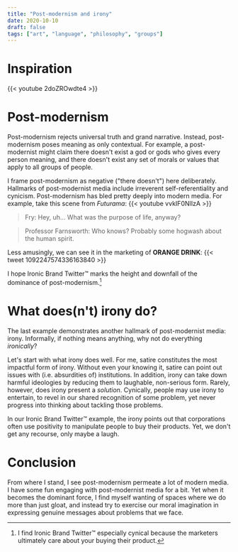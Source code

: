 ```yaml
---
title: "Post-modernism and irony"
date: 2020-10-10
draft: false
tags: ["art", "language", "philosophy", "groups"]
---
```

# Inspiration
{{< youtube 2doZROwdte4 >}}
# Post-modernism
Post-modernism rejects universal truth and grand narrative. Instead, post-modernism poses meaning as only contextual. For example, a post-modernist might claim there doesn't exist a god or gods who gives every person meaning, and there doesn't exist any set of morals or values that apply to all groups of people.

I frame post-modernism as negative ("there doesn't") here deliberately. Hallmarks of post-modernist media include irreverent self-referentiality and cynicism. Post-modernism has bled pretty deeply into modern media. For example, take this scene from _Futurama_:
{{< youtube vvkIF0NlIzA >}}
> Fry: Hey, uh... What was the purpose of life, anyway?

> Professor Farnsworth: Who knows? Probably some hogwash about the human spirit.

Less amusingly, we can see it in the marketing of **ORANGE DRINK**:
{{< tweet 1092247574336163840 >}}

I hope Ironic Brand Twitter™ marks the height and downfall of the dominance of post-modernism.[^1]
[^1]: I find Ironic Brand Twitter™ especially cynical because the marketers ultimately care about your buying their product.
# What does(n't) irony do?
The last example demonstrates another hallmark of post-modernist media: irony. Informally, if nothing means anything, why not do everything _ironically_?

Let's start with what irony does well. For me, satire constitutes the most impactful form of irony. Without even your knowing it, satire can point out issues with (i.e. absurdities of) institutions. In addition, irony can take down harmful ideologies by reducing them to laughable, non-serious form. Rarely, however, does irony present a _solution_. Cynically, people may use irony to entertain, to revel in our shared recognition of some problem, yet never progress into thinking about tackling those problems. 

In our Ironic Brand Twitter™ example, the irony points out that corporations often use positivity to manipulate people to buy their products. Yet, we don't get any recourse, only maybe a laugh.
# Conclusion
From where I stand, I see post-modernism permeate a lot of modern media. I have some fun engaging with post-modernist media for a bit. Yet when it becomes the dominant force, I find myself wanting of spaces where we do more than just gloat, and instead try to exercise our moral imagination in expressing genuine messages about problems that we face.
